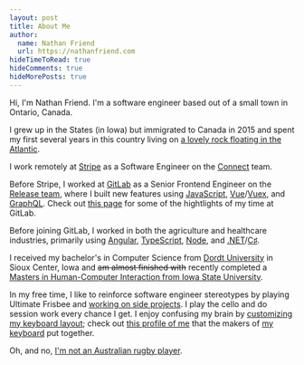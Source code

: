 ```yaml
---
layout: post
title: About Me
author:
  name: Nathan Friend
  url: https://nathanfriend.com
hideTimeToRead: true
hideComments: true
hideMorePosts: true
---
```


Hi, I'm Nathan Friend. I'm a software engineer based out of a small town in Ontario, Canada.

I grew up in the States (in Iowa) but immigrated to Canada in 2015 and spent my
first several years in this country living on [a lovely rock floating in the
Atlantic](https://goo.gl/maps/CJZM5Q2NDJragd4dA).

I work remotely at [Stripe](https://stripe.com/) as a Software Engineer on the
[Connect](https://stripe.com/connect) team.

Before Stripe, I worked at [GitLab](https://about.gitlab.com/) as a Senior
Frontend Engineer on the
[Release team](https://about.gitlab.com/handbook/engineering/development/ops/release/),
where I built new features using
[JavaScript](https://developer.mozilla.org/bm/docs/Web/JavaScript),
[Vue](https://vuejs.org/)/[Vuex](https://vuex.vuejs.org/), and
[GraphQL](https://graphql.org/). Check out [this page](/gitlab-contributions)
for some of the hightlights of my time at GitLab.

Before joining GitLab, I worked in both the agriculture and healthcare
industries, primarily using [Angular](https://angular.io/),
[TypeScript](https://www.typescriptlang.org/), [Node](https://nodejs.org/en/),
and
[.NET](https://www.microsoft.com/net/)/[C♯](<https://en.wikipedia.org/wiki/C_Sharp_(programming_language)>).

I received my bachelor's in Computer Science from [Dordt
University](https://www.dordt.edu/) in Sioux Center, Iowa and ~~am almost
finished with~~ recently completed a [Masters in Human-Computer Interaction from
Iowa State University](http://www.vrac.iastate.edu/hci/).

In my free time, I like to reinforce software engineer stereotypes by playing
Ultimate Frisbee and [working on side projects](/projects). I play the cello and
do session work every chance I get. I enjoy confusing my brain by [customizing
my keyboard
layout](https://gitlab.com/nfriend/qmk_firmware/tree/nfriend-ergodox-ez-layout/keyboards/ergodox_ez/keymaps/nfriend);
check out [this profile of me](https://people.ergodox-ez.com/nathan-friend/)
that the makers of [my keyboard](https://ergodox-ez.com/) put together.

Oh, and no, [I'm not an Australian rugby
player](https://en.wikipedia.org/wiki/Nathan_Friend).
